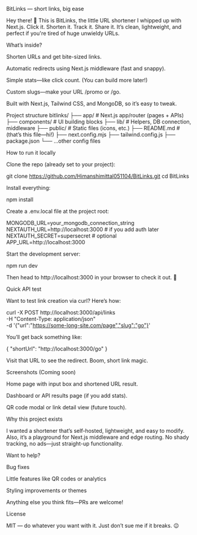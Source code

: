 BitLinks — short links, big ease

Hey there! 👋
This is BitLinks, the little URL shortener I whipped up with Next.js. Click it. Shorten it. Track it. Share it. It’s clean, lightweight, and perfect if you're tired of huge unwieldy URLs.

What’s inside?

Shorten URLs and get bite-sized links.

Automatic redirects using Next.js middleware (fast and snappy).

Simple stats—like click count. (You can build more later!)

Custom slugs—make your URL /promo or /go.

Built with Next.js, Tailwind CSS, and MongoDB, so it’s easy to tweak.

Project structure
bitlinks/
├── app/                # Next.js app/router (pages + APIs)
├── components/         # UI building blocks
├── lib/                # Helpers, DB connection, middleware
├── public/             # Static files (icons, etc.)
├── README.md           # (that’s this file—hi!)
├── next.config.mjs
├── tailwind.config.js
├── package.json
└── ...other config files

How to run it locally

Clone the repo (already set to your project):

git clone https://github.com/Himanshimittal051104/BitLinks.git
cd BitLinks


Install everything:

npm install


Create a .env.local file at the project root:

MONGODB_URL=your_mongodb_connection_string
NEXTAUTH_URL=http://localhost:3000        # if you add auth later
NEXTAUTH_SECRET=supersecret               # optional
APP_URL=http://localhost:3000


Start the development server:

npm run dev


Then head to http://localhost:3000 in your browser to check it out. 🎉

Quick API test

Want to test link creation via curl? Here’s how:

curl -X POST http://localhost:3000/api/links \
  -H "Content-Type: application/json" \
  -d '{"url":"https://some-long-site.com/page","slug":"go"}'


You’ll get back something like:

{ "shortUrl": "http://localhost:3000/go" }


Visit that URL to see the redirect. Boom, short link magic.

Screenshots (Coming soon)

Home page with input box and shortened URL result.

Dashboard or API results page (if you add stats).

QR code modal or link detail view (future touch).

Why this project exists

I wanted a shortener that’s self-hosted, lightweight, and easy to modify. Also, it’s a playground for Next.js middleware and edge routing. No shady tracking, no ads—just straight-up functionality.

Want to help?

Bug fixes

Little features like QR codes or analytics

Styling improvements or themes

Anything else you think fits—PRs are welcome!

License

MIT — do whatever you want with it. Just don’t sue me if it breaks. 😉
